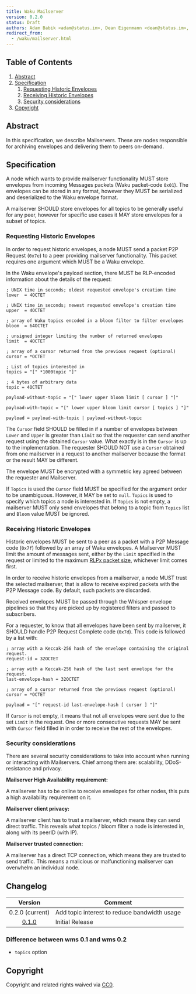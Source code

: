 ```yaml
---
title: Waku Mailserver
version: 0.2.0
status: Draft
authors: Adam Babik <adam@status.im>, Dean Eigenmann <dean@status.im>, Oskar Thorén <oskar@status.im>
redirect_from:
  - /waku/mailserver.html
---
```


## Table of Contents

1. [Abstract](#abstract)
2. [Specification](#specification)
    1. [Requesting Historic Envelopes](#requesting-historic-envelopes)
    2. [Receiving Historic Envelopes](#receiving-historic-envelopes)
    3. [Security considerations](#security-considerations)
3. [Copyright](#copyright)

## Abstract

In this specification, we describe Mailservers. These are nodes responsible for archiving envelopes and delivering them to peers on-demand.

## Specification

A node which wants to provide mailserver functionality MUST store envelopes from incoming Messages packets (Waku packet-code `0x01`). The envelopes can be stored in any format, however they MUST be serialized and deserialized to the Waku envelope format.

A mailserver SHOULD store envelopes for all topics to be generally useful for any peer, however for specific use cases it MAY store envelopes for a subset of topics.

### Requesting Historic Envelopes

In order to request historic envelopes, a node MUST send a packet P2P Request (`0x7e`) to a peer providing mailserver functionality. This packet requires one argument which MUST be a Waku envelope.

In the Waku envelope's payload section, there MUST be RLP-encoded information about the details of the request:

```abnf
; UNIX time in seconds; oldest requested envelope's creation time
lower  = 4OCTET

; UNIX time in seconds; newest requested envelope's creation time
upper  = 4OCTET

; array of Waku topics encoded in a bloom filter to filter envelopes
bloom  = 64OCTET

; unsigned integer limiting the number of returned envelopes
limit  = 4OCTET

; array of a cursor returned from the previous request (optional)
cursor = *OCTET

; List of topics interested in
topics = "[" *1000topic "]"

; 4 bytes of arbitrary data
topic = 4OCTET

payload-without-topic = "[" lower upper bloom limit [ cursor ] "]"

payload-with-topic = "[" lower upper bloom limit cursor [ topics ] "]"

payload = payload-with-topic | payload-without-topic
```

The `Cursor` field SHOULD be filled in if a number of envelopes between `Lower` and `Upper` is greater than `Limit` so that the requester can send another request using the obtained `Cursor` value. What exactly is in the `Cursor` is up to the implementation. The requester SHOULD NOT use a `Cursor` obtained from one mailserver in a request to another mailserver because the format or the result MAY be different.

The envelope MUST be encrypted with a symmetric key agreed between the requester and Mailserver.

If `Topics` is used the `Cursor` field MUST be specified for the argument order to be unambiguous. However, it MAY be set to `null`. `Topics` is used to specify which topics a node is interested in. If `Topics` is not empty, a mailserver MUST only send envelopes that belong to a topic from `Topics` list and `Bloom` value MUST be ignored.

### Receiving Historic Envelopes

Historic envelopes MUST be sent to a peer as a packet with a P2P Message code (`0x7f`) followed by an array of Waku envelopes. A Mailserver MUST limit the amount of messages sent, either by the `Limit` specified in the request or limited to the maximum [RLPx packet size](./waku#maximum-packet-size), whichever limit comes first.

In order to receive historic envelopes from a mailserver, a node MUST trust the selected mailserver, that is allow to receive expired packets with the P2P Message code. By default, such packets are discarded.

Received envelopes MUST be passed through the Whisper envelope pipelines so that they are picked up by registered filters and passed to subscribers.

For a requester, to know that all envelopes have been sent by mailserver, it SHOULD handle P2P Request Complete code (`0x7d`). This code is followed by a list with:

```abnf
; array with a Keccak-256 hash of the envelope containing the original request.
request-id = 32OCTET

; array with a Keccak-256 hash of the last sent envelope for the request. 
last-envelope-hash = 32OCTET

; array of a cursor returned from the previous request (optional)
cursor = *OCTET

payload = "[" request-id last-envelope-hash [ cursor ] "]"
```

If `Cursor` is not empty, it means that not all envelopes were sent due to the set `Limit` in the request. One or more consecutive requests MAY be sent with `Cursor` field filled in in order to receive the rest of the envelopes.

### Security considerations

There are several security considerations to take into account when running or interacting with Mailservers. Chief among them are: scalability, DDoS-resistance and privacy.

**Mailserver High Availability requirement:**

A mailserver has to be online to receive envelopes for other nodes, this puts a high availability requirement on it.

**Mailserver client privacy:**

A mailserver client has to trust a mailserver, which means they can send direct traffic. This reveals what topics / bloom filter a node is interested in, along with its peerID (with IP).

**Mailserver trusted connection:**

A mailserver has a direct TCP connection, which means they are trusted to send traffic. This means a malicious or malfunctioning mailserver can overwhelm an individual node.

## Changelog

| Version | Comment |
| :-----: | ------- |
| 0.2.0 (current)  | Add topic interest to reduce bandwidth usage |
| [0.1.0](https://github.com/vacp2p/specs/blob/06d4c736c920526472a507e5d842212843a112ed/wms.md)  | Initial Release |

### Difference between wms 0.1 and wms 0.2

- `topics` option

## Copyright

Copyright and related rights waived via [CC0](https://creativecommons.org/publicdomain/zero/1.0/).
